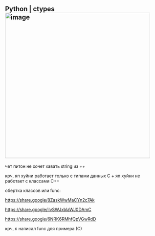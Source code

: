 ## Python | ctypes <img width="474" height="474" alt="image" src="https://github.com/user-attachments/assets/42e1c0c2-2475-456b-b417-b4d2da3d79a3" />


чет питон не хочет хавать string из ++

крч, яп хуйни работает только с типами данных С + яп хуйни не работает с классами С++

обертка классов или func: 

https://share.google/8ZaskWwMaCYn2c7Ak

https://share.google/ilvSWJxblaWJ0DAmC

https://share.google/6NRK6RMhfQpVGwRdD

крч, я написал func для примера (С)
